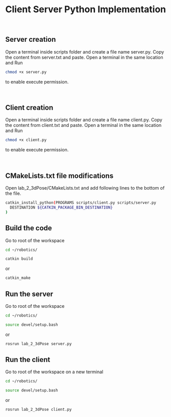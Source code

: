 # Client Server Python Implementation

<br>

## Server creation

Open a terminal inside scripts folder and create a file name server.py.
Copy the content from server.txt and paste. Open a terminal in the same location and Run

```sh
chmod +x server.py
```

to enable execute permission.

<br>

## Client creation

Open a terminal inside scripts folder and create a file name client.py.
Copy the content from client.txt and paste. Open a terminal in the same location and Run

```sh
chmod +x client.py
```

to enable execute permission.

<br>

## CMakeLists.txt file modifications

Open lab_2_3dPose/CMakeLists.txt and add following lines to the bottom of the file.

```sh
catkin_install_python(PROGRAMS scripts/client.py scripts/server.py
  DESTINATION ${CATKIN_PACKAGE_BIN_DESTINATION}
)

```

## Build the code 

Go to root of the workspace

```sh
cd ~/robotics/
```
```sh
catkin build
```
or
```sh
catkin_make
```

## Run the server

Go to root of the workspace

```sh
cd ~/robotics/
```
```sh
source devel/setup.bash
```
or
```sh
rosrun lab_2_3dPose server.py
```

## Run the client

Go to root of the workspace on a new terminal

```sh
cd ~/robotics/
```
```sh
source devel/setup.bash
```
or
```sh
rosrun lab_2_3dPose client.py
```

